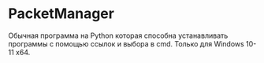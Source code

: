 # PacketManager
Обычная программа на Python которая способна устанавливать программы с помощью ссылок и выбора в cmd. Только для Windows 10-11 x64.
